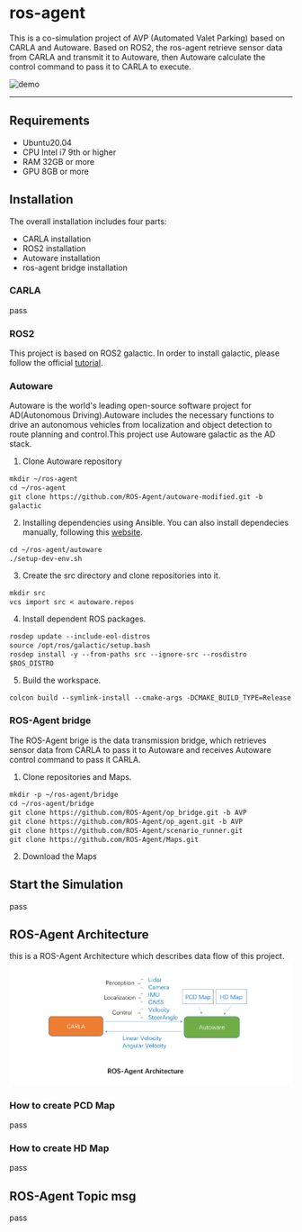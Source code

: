 # ros-agent
This is a co-simulation project of AVP (Automated Valet Parking) based on CARLA and Autoware. Based on ROS2, the ros-agent retrieve sensor data from CARLA and transmit it to Autoware, then Autoware calculate the control command to pass it to CARLA to execute. 

![demo](./Docs/AVP2_short.gif) 

---
## Requirements
- Ubuntu20.04
- CPU Intel i7 9th or higher
- RAM 32GB or more
- GPU 8GB or more
## Installation
The overall installation includes four parts:
- CARLA installation
- ROS2 installation
- Autoware installation
- ros-agent bridge installation
### CARLA
pass

### ROS2
This project is based on ROS2 galactic. In order to install galactic, please follow the official [tutorial](https://docs.ros.org/en/galactic/Installation/Ubuntu-Install-Debians.html).
### Autoware
Autoware is the world's leading open-source software project for AD(Autonomous Driving).Autoware includes the necessary functions to drive an autonomous vehicles from localization and object detection to route planning and control.This project use Autoware galactic as the AD stack. 
1. Clone Autoware repository
```shell
mkdir ~/ros-agent
cd ~/ros-agent
git clone https://github.com/ROS-Agent/autoware-modified.git -b galactic
```
2. Installing dependencies using Ansible. You can also install dependecies manually, following this [website](https://autowarefoundation.github.io/autoware-documentation/galactic/installation/autoware/source-installation/).
```shell
cd ~/ros-agent/autoware
./setup-dev-env.sh
```
3. Create the src directory and clone repositories into it.
```shell
mkdir src
vcs import src < autoware.repos
```
4. Install dependent ROS packages.
```shell
rosdep update --include-eol-distros
source /opt/ros/galactic/setup.bash
rosdep install -y --from-paths src --ignore-src --rosdistro $ROS_DISTRO
```
5. Build the workspace.
```shell
colcon build --symlink-install --cmake-args -DCMAKE_BUILD_TYPE=Release
```
### ROS-Agent bridge
The ROS-Agent brige is the data transmission bridge, which retrieves sensor data from CARLA to pass it to Autoware and receives Autoware control command to pass it CARLA.
1. Clone repositories and Maps.
```shell
mkdir -p ~/ros-agent/bridge
cd ~/ros-agent/bridge
git clone https://github.com/ROS-Agent/op_bridge.git -b AVP
git clone https://github.com/ROS-Agent/op_agent.git -b AVP
git clone https://github.com/ROS-Agent/scenario_runner.git
git clone https://github.com/ROS-Agent/Maps.git
```
2. Download the Maps


## Start the Simulation
pass


## ROS-Agent Architecture
this is a ROS-Agent Architecture which describes data flow of this project.
![](./Docs/ROS-Agent-Architectue.png)
### How to create PCD Map
pass
### How to create HD Map
pass

## ROS-Agent Topic msg
pass
